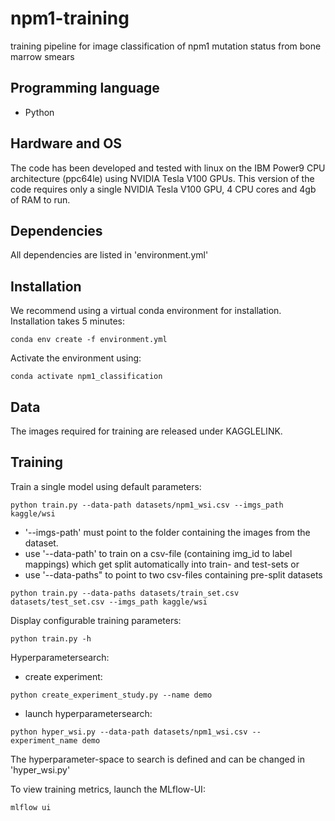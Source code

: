 # npm1-training
training pipeline for image classification of npm1 mutation status from bone marrow smears

## Programming language
- Python

## Hardware and OS
The code has been developed and tested with linux on the IBM Power9 CPU architecture (ppc64le) using NVIDIA Tesla V100 GPUs.
This version of the code requires only a single NVIDIA Tesla V100 GPU, 4 CPU cores and 4gb of RAM to run.

## Dependencies
All dependencies are listed in 'environment.yml'

## Installation
We recommend using a virtual conda environment for installation. Installation takes 5 minutes:
```
conda env create -f environment.yml
```
Activate the environment using:
```
conda activate npm1_classification
```

## Data
The images required for training are released under KAGGLELINK.

## Training
Train a single model using default parameters:
```
python train.py --data-path datasets/npm1_wsi.csv --imgs_path kaggle/wsi
```
- '--imgs-path' must point to the folder containing the images from the dataset.
- use '--data-path' to train on a csv-file (containing img_id to label mappings) which get split automatically into train- and test-sets or
- use '--data-paths" to point to two csv-files containing pre-split datasets
```
python train.py --data-paths datasets/train_set.csv datasets/test_set.csv --imgs_path kaggle/wsi
```
Display configurable training parameters:
```
python train.py -h
```

Hyperparametersearch:
- create experiment:
```
python create_experiment_study.py --name demo
```
- launch hyperparametersearch:
```
python hyper_wsi.py --data-path datasets/npm1_wsi.csv --experiment_name demo
```
The hyperparameter-space to search is defined and can be changed in 'hyper_wsi.py'

To view training metrics, launch the MLflow-UI:
```
mlflow ui
```
